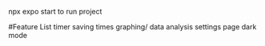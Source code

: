 npx expo start to run project

#Feature List
timer
saving times
graphing/ data analysis
settings page
dark mode
